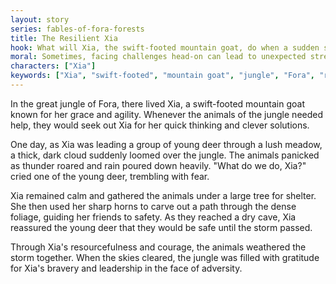 ```yaml
---
layout: story
series: fables-of-fora-forests
title: The Resilient Xia
hook: What will Xia, the swift-footed mountain goat, do when a sudden storm hits the great jungle of Fora?
moral: Sometimes, facing challenges head-on can lead to unexpected strengths and opportunities.
characters: ["Xia"]
keywords: ["Xia", "swift-footed", "mountain goat", "jungle", "Fora", "resilience", "agility", "resourcefulness", "courage", "leadership"]
---
```


In the great jungle of Fora, there lived Xia, a swift-footed mountain goat known for her grace and agility. Whenever the animals of the jungle needed help, they would seek out Xia for her quick thinking and clever solutions.

One day, as Xia was leading a group of young deer through a lush meadow, a thick, dark cloud suddenly loomed over the jungle. The animals panicked as thunder roared and rain poured down heavily. "What do we do, Xia?" cried one of the young deer, trembling with fear.

Xia remained calm and gathered the animals under a large tree for shelter. She then used her sharp horns to carve out a path through the dense foliage, guiding her friends to safety. As they reached a dry cave, Xia reassured the young deer that they would be safe until the storm passed.

Through Xia's resourcefulness and courage, the animals weathered the storm together. When the skies cleared, the jungle was filled with gratitude for Xia's bravery and leadership in the face of adversity.
